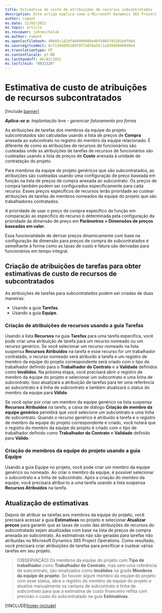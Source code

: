 ```yaml
---
title: Estimativa de custo de atribuições de recursos subcontratados
description: Este artigo explica como o Microsoft Dynamics 365 Project Operations calcula a estimativa de custo de atribuições de recursos subcontratados.
author: rumant
ms.date: 12/03/2021
ms.topic: article
ms.reviewer: johnmichalak
ms.author: rumant
ms.openlocfilehash: 40603c1d2dfdd49909d9a4bf5085f43201e8f6bd
ms.sourcegitcommit: 6cfc50d89528df977a8f6a55c1ad39d99800d9b4
ms.translationtype: HT
ms.contentlocale: pt-BR
ms.lasthandoff: 06/03/2022
ms.locfileid: "8932328"
---
```

# <a name="cost-estimation-of-subcontracted-resource-assignments"></a>Estimativa de custo de atribuições de recursos subcontratados

[!include [banner](../../includes/dataverse-preview.md)]

_**Aplica-se a:** Implantação leve - gerenciar faturamento pro forma_

As atribuições de tarefas dos membros da equipe do projeto subcontratados são calculadas usando a lista de preços de **Compra** anexada ao subcontrato no registro do membro da equipe relacionado. É diferente de como as atribuições de recursos de funcionários são custeadas onde as atribuições de tarefas de recursos de funcionários são custeadas usando a lista de preços de **Custo** anexada à unidade de contratação do projeto. 

Para membros da equipe de projeto genéricos que são subcontratados, as atribuições são custeadas usando uma configuração de preço baseada em função na lista de preços de compra anexada ao subcontrato. Os preços de compra também podem ser configurados especificamente para cada recurso. Esses preços específicos de recursos terão prioridade ao custear atribuições de tarefas de membros nomeados da equipe do projeto que são trabalhadores contratados. 

A prioridade de usar o preço de compra específico da função em comparação ao específico do recurso é determinada pela configuração da prioridade da dimensão de preço em **Parâmetros > Dimensões de preços baseadas em valor**.

Essa funcionalidade de derivar preços dinamicamente com base na configuração de dimensão para preços de compra de subcontratados é semelhante à forma como as taxas de custo e fatura são derivadas para funcionários em tempo integral. 

## <a name="creating-task-assignments-for-getting-cost-estimates-of-subcontractor-resources"></a>Criação de atribuições de tarefas para obter estimativas de custo de recursos de subcontratados

As atribuições de tarefas para subcontratados podem ser criadas de duas maneiras: 
- Usando a guia **Tarefas**.
- Usando a guia **Equipe**.

### <a name="creating-resources-assignments-using-the-tasks-tab"></a>Criação de atribuições de recursos usando a guia Tarefas
Usando a lista **Recursos** na guia **Tarefas** para uma tarefa específica, você pode criar uma atribuição de tarefa para um recurso nomeado ou um recurso genérico. Se você selecionar um recurso nomeado na lista suspensa **Recursos Atribuídos** na tarefa e esse recurso for um trabalhador contratado, o recurso nomeado será atribuído à tarefa e um registro de membro da equipe do projeto correspondente será criado com o tipo de trabalhador definido para o **Trabalhador do Contrato** e a **Validade** definidos como **Inválidos**. Na próxima etapa, você precisará abrir o registro de membro da equipe do projeto e selecionar um subcontrato e uma linha de subcontrato. Isso atualizará a atribuição de tarefas para ter uma referência ao subcontrato e à linha de subcontrato e também atualizará o status do membro da equipe para **Válido**.

Se você optar por criar um membro da equipe genérico na lista suspensa **Recursos Atribuídos** na tarefa, a caixa de diálogo **Criação de membro da equipe genérico** permitirá que você selecione um subcontrato e uma linha de subcontrato. Quando o recurso genérico é atribuído à tarefa e o registro de membro da equipe do projeto correspondente é criado, você notará que o registro do membro da equipe do projeto é criado com o tipo de trabalhador definido como **Trabalhador do Contrato** e **Validade** definido para **Válido**.

### <a name="creating-project-team-members-using-the-team-tab"></a>Criação de membros da equipe do projeto usando a guia Equipe
Usando a guia Equipe no projeto, você pode criar um membro da equipe genérico ou nomeado. Ao criar o membro da equipe, é possível selecionar o subcontrato e a linha de subcontrato. Após a criação do membro da equipe, você precisará atribuí-lo a uma tarefa usando a lista suspensa **Recursos Atribuídos** na tarefa. 

## <a name="updating-estimates"></a>Atualização de estimativas
Depois de atribuir as tarefas aos membros da equipe do projeto, você precisará acessar a guia **Estimativas** no projeto e selecionar **Atualizar preços** para garantir que as taxas de custo das atribuições de recursos do subcontratado sejam atualizadas com base na lista de preços de compra anexada ao subcontrato. As estimativas não são geradas para tarefas não atribuídas no Microsoft Dynamics 365 Project Operations. Como resultado, você precisará criar atribuições de tarefas para precificar e custear várias tarefas em seu projeto. 

> [OBSERVAÇÃO] Os membros da equipe do projeto com **Tipo de trabalhador** como **Trabalhador do Contrato**, mas sem uma referência de subcontrato, são sinalizados como **Inválidos** na grade **Membros da equipe de projeto**. Se houver algum membro da equipe do projeto com esse status, abra o registro do membro da equipe do projeto e atualize manualmente os campos de subcontrato e linha de subcontrato para que a estimativa de custo financeiro reflita com precisão o custo do subcontratado na guia **Estimativas**. 


[!INCLUDE[footer-include](../../includes/footer-banner.md)]
